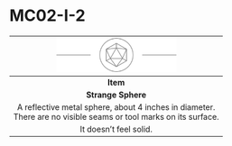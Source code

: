 # MC02-I-2

| <img src="../images/card-icons/d20.png" height="60" /> |
|:---:|
| **Item** |
| **Strange Sphere** |
| A reflective metal sphere, about 4 inches in diameter.<br>There are no visible seams or tool marks on its surface. |
| It doesn’t feel solid. |

